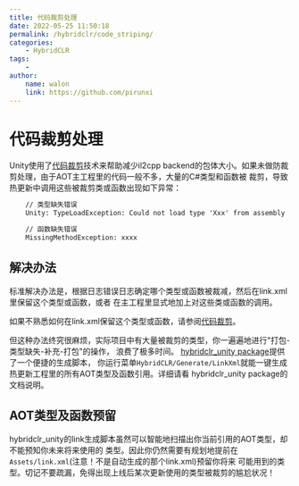 ```yaml
---
title: 代码裁剪处理
date: 2022-05-25 11:50:18
permalink: /hybridclr/code_striping/
categories:
    - HybridCLR
tags:
    -
author:
    name: walon
    link: https://github.com/pirunxi
---
```


# 代码裁剪处理

Unity使用了[代码裁剪](https://docs.unity3d.com/Manual/ManagedCodeStripping.html)技术来帮助减少il2cpp backend的包体大小。如果未做防裁剪处理，由于AOT主工程里的代码一般不多，大量的C#类型和函数被
裁剪，导致热更新中调用这些被裁剪类或函数出现如下异常：

```txt
    // 类型缺失错误
    Unity: TypeLoadException: Could not load type 'Xxx' from assembly 'yyy'

    // 函数缺失错误
    MissingMethodException: xxxx
```

## 解决办法

标准解决办法是，根据日志错误日志确定哪个类型或函数被裁减，然后在link.xml里保留这个类型或函数，或者
在主工程里显式地加上对这些类或函数的调用。

如果不熟悉如何在link.xml保留这个类型或函数，请参阅[代码裁剪](https://docs.unity3d.com/Manual/ManagedCodeStripping.html)。

但这种办法终究很麻烦，实际项目中有大量被裁剪的类型，你一遍遍地进行"打包-类型缺失-补充-打包"的操作，
浪费了极多时间。 [hybridclr_unity package](/hybridclr/hybridclr_unity/)提供了一个便捷的生成脚本，
你运行菜单`HybridCLR/Generate/LinkXml`就能一键生成热更新工程里的所有AOT类型及函数引用。详细请看
hybridclr_unity package的文档说明。

## AOT类型及函数预留

hybridclr_unity的link生成脚本虽然可以智能地扫描出你当前引用的AOT类型，却不能预知你未来将来使用的
类型。因此你仍然需要有规划地提前在 `Assets/link.xml`(注意！不是自动生成的那个link.xml)预留你将来
可能用到的类型。切记不要疏漏，免得出现上线后某次更新使用的类型被裁剪的尴尬状况！
